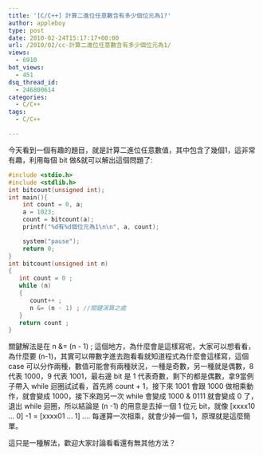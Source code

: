 ```yaml
---
title: '[C/C++] 計算二進位任意數含有多少個位元為1?'
author: appleboy
type: post
date: 2010-02-24T15:17:17+00:00
url: /2010/02/cc-計算二進位任意數含有多少個位元為1/
views:
  - 6910
bot_views:
  - 451
dsq_thread_id:
  - 246800614
categories:
  - C/C++
tags:
  - C/C++

---
```

今天看到一個有趣的題目，就是計算二進位任意數值，其中包含了幾個1，這非常有趣，利用每個 bit 做&就可以解出這個問題了:

```C
#include <stdio.h>
#include <stdlib.h>
int bitcount(unsigned int);
int main(){
    int count = 0, a;
    a = 1023;
    count = bitcount(a);
    printf("%d有%d個位元為1\n\n", a, count);

    system("pause");
    return 0;
}
int bitcount(unsigned int n)
{
   int count = 0 ;
   while (n)
   {
      count++ ;
      n &= (n - 1) ; //關鍵演算之處
   }
   return count ;
}
```

關鍵解法是在 n &= (n - 1) ; 這個地方，為什麼會是這樣寫呢，大家可以想看看，為什麼要 (n-1)，其實可以帶數字進去跑看看就知道程式為什麼會這樣寫，這個 case 可以分作兩種，數值可能會有兩種狀況，一種是奇數，另一種就是偶數，8 代表 1000，9 代表 1001，最右邊 bit 是 1 代表奇數，剩下的都是偶數，拿9當例子帶入 while 迴圈試試看，首先將 count + 1，接下來 1001 會跟 1000 做相乘動作，就會變成 1000，接下來跑另一次 while 會變成 1000 & 0111 就會變成 0 了，退出 while 迴圈，所以結論是 (n -1) 的用意是去掉一個 1 位元 bit，就像 [xxxx10 ... 0] -1 = [xxxx01 ... 1] .... 每運算一次相乘，就會少掉一個 1，原理就是這麼簡單。 

這只是一種解法，歡迎大家討論看看還有無其他方法？